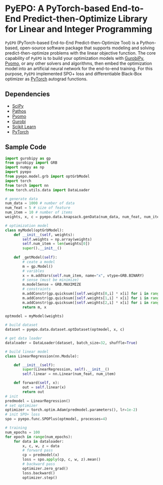 # PyEPO: A PyTorch-based End-to-End Predict-then-Optimize Library for Linear and Integer Programming

``PyEPO`` (PyTorch-based End-to-End Predict-then-Optimize Tool) is a Python-based, open-source software package that supports modeling and solving predict-then-optimize problems with the linear objective function. The core capability of ``PyEPO`` is to build your optimization models with [GurobiPy](https://www.gurobi.com/), [Pyomo](http://www.pyomo.org/), or any other solvers and algorithms, then embed the optimization model into an artificial neural network for the end-to-end training. For this purpose, ``PyEPO`` implemented SPO+ loss and differentiable Black-Box optimizer as [PyTorch](https://pytorch.org/) autograd functions.

## Dependencies

* [SciPy](https://scipy.org/)
* [Pathos](https://pathos.readthedocs.io/)
* [Pyomo](http://www.pyomo.org/)
* [Gurobi](https://www.gurobi.com/)
* [Scikit Learn](https://scikit-learn.org/)
* [PyTorch](http://pytorch.org/)

## Sample Code

```python
import gurobipy as gp
from gurobipy import GRB
import numpy as np
import pyepo
from pyepo.model.grb import optGrbModel
import torch
from torch import nn
from torch.utils.data import DataLoader

# generate data
num_data = 1000 # number of data
num_feat = 5 # size of feature
num_item = 10 # number of items
weights, x, c = pyepo.data.knapsack.genData(num_data, num_feat, num_item, dim=3, deg=4, noise_width=0.5, seed=135)

# optimization model
class myModel(optGrbModel):
    def __init__(self, weights):
        self.weights = np.array(weights)
        self.num_item = len(weights[0])
        super().__init__()
        
    def _getModel(self):
        # ceate a model
        m = gp.Model()
        # varibles
        x = m.addVars(self.num_item, name="x", vtype=GRB.BINARY)
        # sense (must be minimize)
        m.modelSense = GRB.MAXIMIZE
        # constraints
        m.addConstr(gp.quicksum([self.weights[0,i] * x[i] for i in range(self.num_item)]) <= 7)
        m.addConstr(gp.quicksum([self.weights[1,i] * x[i] for i in range(self.num_item)]) <= 8)
        m.addConstr(gp.quicksum([self.weights[2,i] * x[i] for i in range(self.num_item)]) <= 9)
        return m, x
        
optmodel = myModel(weights)

# build dataset
dataset = pyepo.data.dataset.optDataset(optmodel, x, c)

# get data loader
dataloader = DataLoader(dataset, batch_size=32, shuffle=True)

# build linear model
class LinearRegression(nn.Module):

    def __init__(self):
        super(LinearRegression, self).__init__()
        self.linear = nn.Linear(num_feat, num_item)

    def forward(self, x):
        out = self.linear(x)
        return out
# init
predmodel = LinearRegression()
# set optimizer
optimizer = torch.optim.Adam(predmodel.parameters(), lr=1e-2)
# init SPO+ loss
spo = pyepo.func.SPOPlus(optmodel, processes=4)

# training
num_epochs = 100
for epoch in range(num_epochs):
    for data in dataloader:
        x, c, w, z = data
        # forward pass
        cp = predmodel(x)
        loss = spo.apply(cp, c, w, z).mean()
        # backward pass
        optimizer.zero_grad()
        loss.backward()
        optimizer.step()
```

